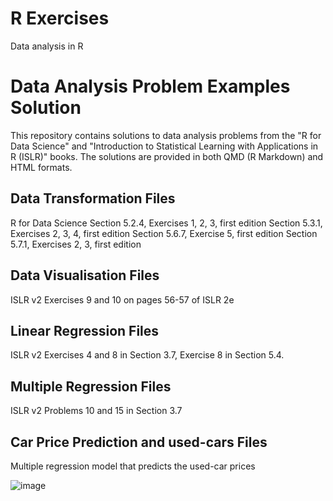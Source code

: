 # R Exercises
Data analysis in R
# Data Analysis Problem Examples Solution

This repository contains solutions to data analysis problems from the "R for Data Science" and "Introduction to Statistical Learning with Applications in R (ISLR)" books. The solutions are provided in both QMD (R Markdown) and HTML formats.

## Data Transformation Files
R for Data Science
Section 5.2.4, Exercises 1, 2, 3, first edition
Section 5.3.1, Exercises 2, 3, 4, first edition
Section 5.6.7, Exercise 5, first edition
Section 5.7.1, Exercises 2, 3, first edition

## Data Visualisation Files
ISLR v2
Exercises 9 and 10 on pages 56-57 of ISLR 2e

## Linear Regression Files
ISLR v2
Exercises 4 and 8 in Section 3.7,
Exercise 8 in Section 5.4.

## Multiple Regression Files 
ISLR v2 
Problems 10 and 15 in Section 3.7

## Car Price Prediction and used-cars Files
Multiple regression model that predicts the used-car prices

![image](https://github.com/mmertt/R_Exercises/assets/66298734/d3ea313e-2421-4695-aa18-bde0aa2a9afb)
